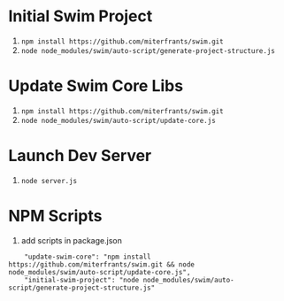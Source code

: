 # Initial Swim Project
1. `npm install https://github.com/miterfrants/swim.git`
2. `node node_modules/swim/auto-script/generate-project-structure.js`

# Update Swim Core Libs
1. `npm install https://github.com/miterfrants/swim.git`
2. `node node_modules/swim/auto-script/update-core.js`

# Launch Dev Server
1. `node server.js`

# NPM Scripts
1. add scripts in package.json
```
    "update-swim-core": "npm install https://github.com/miterfrants/swim.git && node node_modules/swim/auto-script/update-core.js",
    "initial-swim-project": "node node_modules/swim/auto-script/generate-project-structure.js"
```